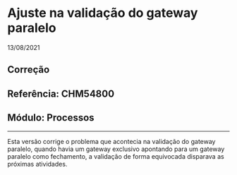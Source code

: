 # Ajuste na validação do gateway paralelo
13/08/2021
## Correção
## Referência: CHM54800
## Módulo: Processos
***

Esta versão corrige o problema que acontecia na validação do gateway paralelo, quando havia um gateway exclusivo apontando para um gateway paralelo como fechamento, a validação de forma equivocada disparava as próximas atividades.